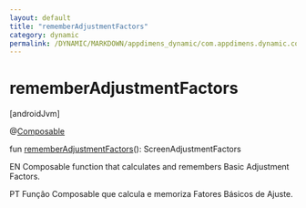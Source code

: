 ```yaml
---
layout: default
title: "rememberAdjustmentFactors"
category: dynamic
permalink: /DYNAMIC/MARKDOWN/appdimens_dynamic/com.appdimens.dynamic.compose/-app-dimens-adjustment-factors/remember-adjustment-factors.html
---
```


# rememberAdjustmentFactors

[androidJvm]

@[Composable](https://developer.android.com/reference/kotlin/androidx/compose/runtime/Composable.html)

fun [rememberAdjustmentFactors](remember-adjustment-factors.md)(): ScreenAdjustmentFactors

EN Composable function that calculates and remembers Basic Adjustment Factors.

PT Função Composable que calcula e memoriza Fatores Básicos de Ajuste.